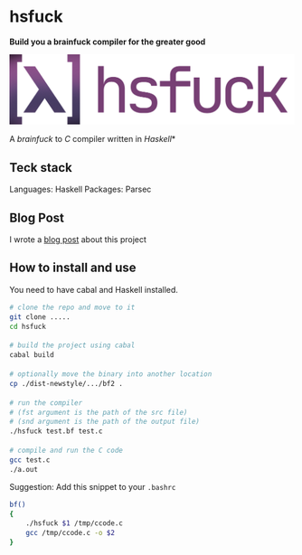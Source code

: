 # hsfuck
**Build you a brainfuck compiler for the greater good**

![Logo](./Logo.png)

A _brainfuck_ to _C_ compiler written in _Haskell_*

## Teck stack
Languages: Haskell
Packages: Parsec

## Blog Post
I wrote a [blog post](./blog/) about this project

## How to install and use
You need to have cabal and Haskell installed.

```sh
# clone the repo and move to it
git clone .....
cd hsfuck

# build the project using cabal
cabal build

# optionally move the binary into another location
cp ./dist-newstyle/.../bf2 .

# run the compiler
# (fst argument is the path of the src file)
# (snd argument is the path of the output file) 
./hsfuck test.bf test.c

# compile and run the C code
gcc test.c
./a.out
```

Suggestion: Add this snippet to your `.bashrc`
```sh
bf()
{
    ./hsfuck $1 /tmp/ccode.c
    gcc /tmp/ccode.c -o $2
}
```